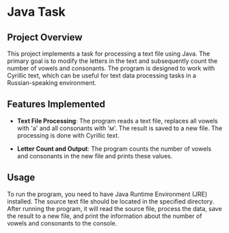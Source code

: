# Java Task

## Project Overview

This project implements a task for processing a text file using Java. The primary goal is to modify the letters in the text and subsequently count the number of vowels and consonants. The program is designed to work with Cyrillic text, which can be useful for text data processing tasks in a Russian-speaking environment.

## Features Implemented

- **Text File Processing**: The program reads a text file, replaces all vowels with 'a' and all consonants with 'м'. The result is saved to a new file. The processing is done with Cyrillic text.
  
- **Letter Count and Output**: The program counts the number of vowels and consonants in the new file and prints these values.

## Usage

To run the program, you need to have Java Runtime Environment (JRE) installed. The source text file should be located in the specified directory. After running the program, it will read the source file, process the data, save the result to a new file, and print the information about the number of vowels and consonants to the console.
